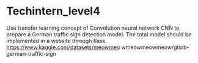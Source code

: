 # Techintern_level4
Use transfer learning concept of Convolution neural network CNN to prepare a German traffic sign detection model. The total model should be implemented in a website through flask. https://www.kaggle.com/datasets/meowmeo wmeowmeowmeow/gtsrb-german-traffic-sign

